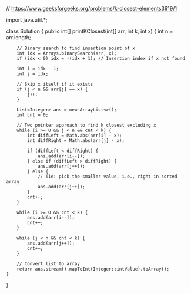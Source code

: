 // https://www.geeksforgeeks.org/problems/k-closest-elements3619/1

import java.util.*;

class Solution {
    public int[] printKClosest(int[] arr, int k, int x) {
        int n = arr.length;

        // Binary search to find insertion point of x
        int idx = Arrays.binarySearch(arr, x);
        if (idx < 0) idx = -(idx + 1); // Insertion index if x not found

        int i = idx - 1;
        int j = idx;

        // Skip x itself if it exists
        if (j < n && arr[j] == x) {
            j++;
        }

        List<Integer> ans = new ArrayList<>();
        int cnt = 0;

        // Two pointer approach to find k closest excluding x
        while (i >= 0 && j < n && cnt < k) {
            int diffLeft = Math.abs(arr[i] - x);
            int diffRight = Math.abs(arr[j] - x);

            if (diffLeft < diffRight) {
                ans.add(arr[i--]);
            } else if (diffLeft > diffRight) {
                ans.add(arr[j++]);
            } else {
                // Tie: pick the smaller value, i.e., right in sorted array
                ans.add(arr[j++]);
            }
            cnt++;
        }

        while (i >= 0 && cnt < k) {
            ans.add(arr[i--]);
            cnt++;
        }

        while (j < n && cnt < k) {
            ans.add(arr[j++]);
            cnt++;
        }

        // Convert list to array
        return ans.stream().mapToInt(Integer::intValue).toArray();
    }
}
